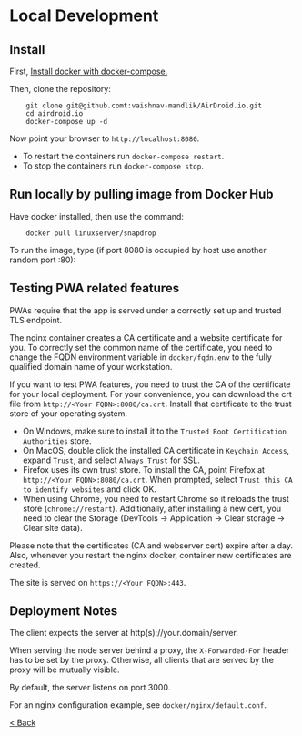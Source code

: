 # Local Development

## Install

First, [Install docker with docker-compose.](https://docs.docker.com/compose/install/)

Then, clone the repository:

```
    git clone git@github.comt:vaishnav-mandlik/AirDroid.io.git
    cd airdroid.io
    docker-compose up -d
```

Now point your browser to `http://localhost:8080`.

- To restart the containers run `docker-compose restart`.
- To stop the containers run `docker-compose stop`.
<!-- - To debug the NodeJS server run `docker logs snapdrop_node_1`. -->

## Run locally by pulling image from Docker Hub

Have docker installed, then use the command:

```
    docker pull linuxserver/snapdrop
```

To run the image, type (if port 8080 is occupied by host use another random port <random port>:80):

<!-- ```
    docker run -d -p 8080:80 linuxserver/snapdrop
``` -->

## Testing PWA related features

PWAs require that the app is served under a correctly set up and trusted TLS endpoint.

The nginx container creates a CA certificate and a website certificate for you. To correctly set the common name of the certificate, you need to change the FQDN environment variable in `docker/fqdn.env` to the fully qualified domain name of your workstation.

If you want to test PWA features, you need to trust the CA of the certificate for your local deployment. For your convenience, you can download the crt file from `http://<Your FQDN>:8080/ca.crt`. Install that certificate to the trust store of your operating system.

- On Windows, make sure to install it to the `Trusted Root Certification Authorities` store.
- On MacOS, double click the installed CA certificate in `Keychain Access`, expand `Trust`, and select `Always Trust` for SSL.
- Firefox uses its own trust store. To install the CA, point Firefox at `http://<Your FQDN>:8080/ca.crt`. When prompted, select `Trust this CA to identify websites` and click OK.
- When using Chrome, you need to restart Chrome so it reloads the trust store (`chrome://restart`). Additionally, after installing a new cert, you need to clear the Storage (DevTools -> Application -> Clear storage -> Clear site data).

Please note that the certificates (CA and webserver cert) expire after a day.
Also, whenever you restart the nginx docker, container new certificates are created.

The site is served on `https://<Your FQDN>:443`.

## Deployment Notes

The client expects the server at http(s)://your.domain/server.

When serving the node server behind a proxy, the `X-Forwarded-For` header has to be set by the proxy. Otherwise, all clients that are served by the proxy will be mutually visible.

By default, the server listens on port 3000.

For an nginx configuration example, see `docker/nginx/default.conf`.

[< Back](/README.md)
